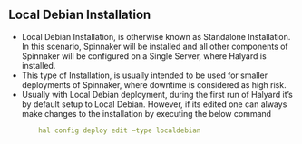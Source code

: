 ## Local Debian Installation

* Local Debian Installation, is otherwise known as Standalone Installation. In this scenario,
Spinnaker will be installed and all other components of Spinnaker will be configured on a
Single Server, where Halyard is installed.
* This type of Installation, is usually intended to be used for smaller deployments of
Spinnaker, where downtime is considered as high risk.
* Usually with Local Debian deployment, during the first run of Halyard it’s by default setup to
Local Debian. However, if its edited one can always make changes to the installation by
executing the below command
	```yaml
		hal config deploy edit –type localdebian
	```